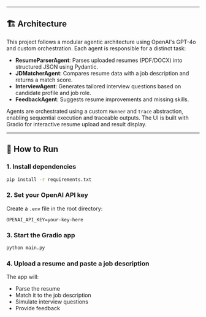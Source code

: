 

---

## 🏗️ Architecture

This project follows a modular agentic architecture using OpenAI's GPT-4o and custom orchestration. Each agent is responsible for a distinct task:

- **ResumeParserAgent**: Parses uploaded resumes (PDF/DOCX) into structured JSON using Pydantic.
- **JDMatcherAgent**: Compares resume data with a job description and returns a match score.
- **InterviewAgent**: Generates tailored interview questions based on candidate profile and job role.
- **FeedbackAgent**: Suggests resume improvements and missing skills.

Agents are orchestrated using a custom `Runner` and `trace` abstraction, enabling sequential execution and traceable outputs. The UI is built with Gradio for interactive resume upload and result display.

---

## 🚀 How to Run

### 1. **Install dependencies**
```bash
pip install -r requirements.txt
```

### 2. **Set your OpenAI API key**
Create a `.env` file in the root directory:
```
OPENAI_API_KEY=your-key-here
```

### 3. **Start the Gradio app**
```bash
python main.py
```

### 4. **Upload a resume and paste a job description**
The app will:
- Parse the resume
- Match it to the job description
- Simulate interview questions
- Provide feedback


